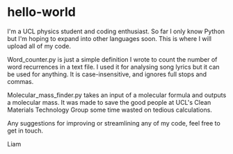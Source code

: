 # hello-world
I'm a UCL physics student and coding enthusiast. So far I only know Python but I'm hoping to expand into other languages soon. This is where I will upload all of my code.

Word_counter.py is just a simple definition I wrote to count the number of word recurrences in a text file. I used it for analysing song lyrics but it can be used for anything. It is case-insensitive, and ignores full stops and commas.

Molecular_mass_finder.py takes an input of a molecular formula and outputs a molecular mass. It was made to save the good people at UCL's Clean Materials Technology Group some time wasted on tedious calculations.

Any suggestions for improving or streamlining any of my code, feel free to get in touch.

Liam
